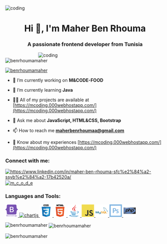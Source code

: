<img align="center" alt="coding" width="1400" src="http://propulsive.in/assets/img/service-icon/web.gif" >
<h1 align="center">Hi 👋, I'm Maher Ben Rhouma</h1>
<h3 align="center">A passionate frontend developer from Tunisia</h3>
<img align="right" alt="coding" width="400" src="https://cdn.dribbble.com/users/1162077/screenshots/3848914/programmer.gif" >

<p align="left"> <img src="https://komarev.com/ghpvc/?username=benrhoumamaher&label=Profile%20views&color=0e75b6&style=flat" alt="benrhoumamaher" /> </p>

<p align="left"> <a href="https://github.com/ryo-ma/github-profile-trophy"><img src="https://github-profile-trophy.vercel.app/?username=benrhoumamaher" alt="benrhoumamaher" /></a> </p>

- 🔭 I’m currently working on **M&CODE-FOOD**

- 🌱 I’m currently learning **Java**

- 👨‍💻 All of my projects are available at [https://mcoding.000webhostapp.com/](https://mcoding.000webhostapp.com/)

- 💬 Ask me about **JavaScript, HTML&CSS, Bootstrap**

- 📫 How to reach me **maherbenrhoumaa@gmail.com**

- 📄 Know about my experiences [https://mcoding.000webhostapp.com/](https://mcoding.000webhostapp.com/)

<h3 align="left">Connect with me:</h3>
<p align="left">
<a href="https://linkedin.com/in/https://www.linkedin.com/in/maher-ben-rhouma-sfc%e2%84%a2-ssyb%e2%84%a2-17b42520a/" target="blank"><img align="center" src="https://raw.githubusercontent.com/rahuldkjain/github-profile-readme-generator/master/src/images/icons/Social/linked-in-alt.svg" alt="https://www.linkedin.com/in/maher-ben-rhouma-sfc%e2%84%a2-ssyb%e2%84%a2-17b42520a/" height="30" width="40" /></a>
<a href="https://instagram.com/m_c_o_d_e" target="blank"><img align="center" src="https://raw.githubusercontent.com/rahuldkjain/github-profile-readme-generator/master/src/images/icons/Social/instagram.svg" alt="m_c_o_d_e" height="30" width="40" /></a>
</p>

<h3 align="left">Languages and Tools:</h3>
<p align="left"> <a href="https://getbootstrap.com" target="_blank" rel="noreferrer"> <img src="https://raw.githubusercontent.com/devicons/devicon/master/icons/bootstrap/bootstrap-plain-wordmark.svg" alt="bootstrap" width="40" height="40"/> </a> <a href="https://www.chartjs.org" target="_blank" rel="noreferrer"> <img src="https://www.chartjs.org/media/logo-title.svg" alt="chartjs" width="40" height="40"/> </a> <a href="https://www.w3schools.com/css/" target="_blank" rel="noreferrer"> <img src="https://raw.githubusercontent.com/devicons/devicon/master/icons/css3/css3-original-wordmark.svg" alt="css3" width="40" height="40"/> </a> <a href="https://www.w3.org/html/" target="_blank" rel="noreferrer"> <img src="https://raw.githubusercontent.com/devicons/devicon/master/icons/html5/html5-original-wordmark.svg" alt="html5" width="40" height="40"/> </a> <a href="https://www.java.com" target="_blank" rel="noreferrer"> <img src="https://raw.githubusercontent.com/devicons/devicon/master/icons/java/java-original.svg" alt="java" width="40" height="40"/> </a> <a href="https://developer.mozilla.org/en-US/docs/Web/JavaScript" target="_blank" rel="noreferrer"> <img src="https://raw.githubusercontent.com/devicons/devicon/master/icons/javascript/javascript-original.svg" alt="javascript" width="40" height="40"/> </a> <a href="https://www.mysql.com/" target="_blank" rel="noreferrer"> <img src="https://raw.githubusercontent.com/devicons/devicon/master/icons/mysql/mysql-original-wordmark.svg" alt="mysql" width="40" height="40"/> </a> <a href="https://www.photoshop.com/en" target="_blank" rel="noreferrer"> <img src="https://raw.githubusercontent.com/devicons/devicon/master/icons/photoshop/photoshop-line.svg" alt="photoshop" width="40" height="40"/> </a> <a href="https://www.php.net" target="_blank" rel="noreferrer"> <img src="https://raw.githubusercontent.com/devicons/devicon/master/icons/php/php-original.svg" alt="php" width="40" height="40"/> </a> </p>

<p><img align="left" src="https://github-readme-stats.vercel.app/api/top-langs?username=benrhoumamaher&show_icons=true&locale=en&layout=compact" alt="benrhoumamaher" /></p>

<p>&nbsp;<img align="center" src="https://github-readme-stats.vercel.app/api?username=benrhoumamaher&show_icons=true&locale=en" alt="benrhoumamaher" /></p>

<p><img align="center" src="https://github-readme-streak-stats.herokuapp.com/?user=benrhoumamaher&" alt="benrhoumamaher" /></p>

